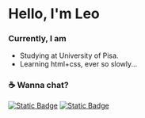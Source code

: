 # Hello, I'm Leo

### Currently, I am
- Studying at University of Pisa.
- Learning html+css, ever so slowly...

### :coffee: Wanna chat?

[![Static Badge](https://img.shields.io/badge/My_Guild-5865f2?style=for-the-badge&logo=discord&logoColor=ffffff)](https://discord.gg/TdRfGKg8Wh)
[![Static Badge](https://img.shields.io/badge/Email_Me-f2a60c?style=for-the-badge&logo=gmail&logoColor=c71610)](mailto:hey@leo.might-be.gay)
